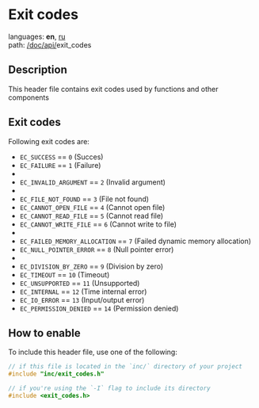 # Exit codes

languages: **en**, [ru](/doc/ru/api/exit_codes.md)\
path: [/](/README.md)[doc/](/doc/index.md)[api/](/doc/api/index.md)exit_codes

## Description

This header file contains exit codes
used by functions and other components

## Exit codes

Following exit codes are:

+ `EC_SUCCESS` == `0` (Succes)
+ `EC_FAILURE` == `1` (Failure)
+
+ `EC_INVALID_ARGUMENT` == `2` (Invalid argument)
+ 
+ `EC_FILE_NOT_FOUND` == `3` (File not found)
+ `EC_CANNOT_OPEN_FILE` == `4` (Cannot open file)
+ `EC_CANNOT_READ_FILE` == `5` (Cannot read file)
+ `EC_CANNOT_WRITE_FILE` == `6` (Cannot write to file)
+ 
+ `EC_FAILED_MEMORY_ALLOCATION` == `7` (Failed dynamic memory allocation)
+ `EC_NULL_POINTER_ERROR` == `8` (Null pointer error)
+ 
+ `EC_DIVISION_BY_ZERO` == `9` (Division by zero)
+ `EC_TIMEOUT` == `10` (Timeout)
+ `EC_UNSUPPORTED` == `11` (Unsupported)
+ `EC_INTERNAL` == `12` (Time internal error)
+ `EC_IO_ERROR` == `13` (Input/output error)
+ `EC_PERMISSION_DENIED` == `14` (Permission denied)

## How to enable

To include this header file,
use one of the following:

```c
// if this file is located in the `inc/` directory of your project
#include "inc/exit_codes.h"

// if you're using the `-I` flag to include its directory
#include <exit_codes.h>
```